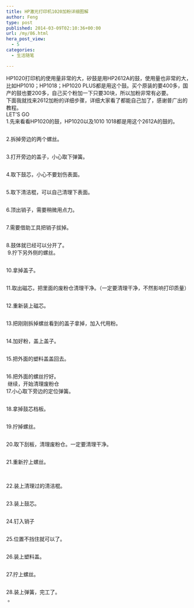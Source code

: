 ```yaml
---
title: HP激光打印机1020加粉详细图解
author: Feng
type: post
published: 2014-03-09T02:10:36+00:00
url: /my/86.html
hera_post_view:
  - 5
categories:
  - 生活随笔

---
```

HP1020打印机的使用量非常的大，矽鼓是用HP2612A的鼓，使用量也非常的大，比如HP1010；HP1018；HP1020 PLUS都是用这个鼓。买个原装的要400多，国产的鼓也要200多，自己买个粉加一下只要30块，所以加粉非常有必要。  
下面我就找来2612加粉的详细步骤，详细大家看了都能自己加了，感谢普广出的教程。  
LET&#8217;S GO  
1.先来看看HP1020的鼓，HP1020以及1010 1018都是用这个2612A的鼓的。

<img decoding="async" alt="" src="http://bbs.drvsky.com/attachment/Mon_0706/2_3_8171d64206e88f7.jpg" border="0" /> 

2.拆掉旁边的两个螺丝。

<img decoding="async" alt="" src="http://bbs.drvsky.com/attachment/Mon_0706/2_3_de2fcf6dc4e6f99.jpg" border="0" /> 

3.打开旁边的盖子，小心取下弹簧。

<img decoding="async" alt="" src="http://bbs.drvsky.com/attachment/Mon_0706/2_3_e2f94c6a0198f23.jpg" border="0" /> 

4.取下鼓芯，小心不要划伤表面。

<img decoding="async" alt="" src="http://bbs.drvsky.com/attachment/Mon_0706/2_3_236559b929905c2.jpg" border="0" /> 

5.取下清洁棍，可以自己清理下表面。

<img decoding="async" alt="" src="http://bbs.drvsky.com/attachment/Mon_0706/2_3_155f6b8bd9f8109.jpg" border="0" /> 

6.顶出销子，需要稍微用点力。

<img decoding="async" alt="" src="http://bbs.drvsky.com/attachment/Mon_0706/2_3_372f6b1adfb51e6.jpg" border="0" /> 

7.需要借助工具把销子拔掉。

<img decoding="async" alt="" src="http://bbs.drvsky.com/attachment/Mon_0706/2_3_681e3b890bf5672.jpg" border="0" /> 

8.鼓体就已经可以分开了。  
<img decoding="async" alt="" src="http://bbs.drvsky.com/attachment/Mon_0706/2_3_56bceadc220bee1.jpg" border="0" /> 9.拧下另外侧的螺丝。

<img decoding="async" alt="" src="http://bbs.drvsky.com/attachment/Mon_0706/2_3_f1517910db2e18c.jpg" border="0" /> 

10.拿掉盖子。

<img decoding="async" alt="" src="http://bbs.drvsky.com/attachment/Mon_0706/2_3_61c2194cdc5a25b.jpg" border="0" /> 

11.取出磁芯，把里面的废粉仓清理干净。（一定要清理干净，不然影响打印质量）

<img decoding="async" alt="" src="http://bbs.drvsky.com/attachment/Mon_0706/2_3_309987d52c512ac.jpg" border="0" /> 

12.重新装上磁芯。

<img decoding="async" alt="" src="http://bbs.drvsky.com/attachment/Mon_0706/2_3_25c77f6ac4976aa.jpg" border="0" /> 

13.把刚刚拆掉螺丝看到的盖子拿掉，加入代用粉。

<img decoding="async" alt="" src="http://bbs.drvsky.com/attachment/Mon_0706/2_3_607021f780d15d1.jpg" border="0" /> 

14.加好粉，盖上盖子。

<img decoding="async" alt="" src="http://bbs.drvsky.com/attachment/Mon_0706/2_3_7c02982479d1a6b.jpg" border="0" /> 

15.把外面的塑料盖盖回去。

<img decoding="async" alt="" src="http://bbs.drvsky.com/attachment/Mon_0706/2_3_59c4452cce189b3.jpg" border="0" /> 

16.把外面的螺丝拧好。  
<img decoding="async" alt="" src="http://bbs.drvsky.com/attachment/Mon_0706/2_3_d23286a62c8477f.jpg" border="0" /> 继续，开始清理废粉仓  
17.小心取下旁边的定位弹簧。

<img decoding="async" alt="" src="http://bbs.drvsky.com/attachment/Mon_0706/2_3_cb936e6a1c7fa89.jpg" border="0" /> 

18.拿掉鼓芯档板。

<img decoding="async" alt="" src="http://bbs.drvsky.com/attachment/Mon_0706/2_3_aa875d29d9c2ab4.jpg" border="0" /> 

19.拧掉螺丝。

<img decoding="async" alt="" src="http://bbs.drvsky.com/attachment/Mon_0706/2_3_255322744669c3e.jpg" border="0" /> 

20.取下刮板，清理废粉仓。一定要清理干净。

<img decoding="async" alt="" src="http://bbs.drvsky.com/attachment/Mon_0706/2_3_fdd8b4b34dd5e44.jpg" border="0" /> 

21.重新拧上螺丝。  
&nbsp;

<img decoding="async" alt="" src="http://bbs.drvsky.com/attachment/Mon_0706/2_3_dd698d81ccc71c4.jpg" border="0" /> 

22.装上清理过的清洁棍。

<img decoding="async" alt="" src="http://bbs.drvsky.com/attachment/Mon_0706/2_3_cb47f6cf89051d5.jpg" border="0" /> 

23.装上鼓芯。

<img decoding="async" alt="" src="http://bbs.drvsky.com/attachment/Mon_0706/2_3_2d56a73200b8ccc.jpg" border="0" /> 

24.钉入销子

<img decoding="async" alt="" src="http://bbs.drvsky.com/attachment/Mon_0706/2_3_d457e67bf0c2a42.jpg" border="0" /> 

25.位置不挡住就可以了。

<img decoding="async" alt="" src="http://bbs.drvsky.com/attachment/Mon_0706/2_3_39f744e84596f55.jpg" border="0" /> 

26.装上塑料盖。

<img decoding="async" alt="" src="http://bbs.drvsky.com/attachment/Mon_0706/2_3_e6b5da3e150a04b.jpg" border="0" /> 

27.拧上螺丝。

<img decoding="async" alt="" src="http://bbs.drvsky.com/attachment/Mon_0706/2_3_c739579cb0ac0f0.jpg" border="0" /> 

28.装上弹簧，完工了。  
<img decoding="async" alt="" src="http://bbs.drvsky.com/attachment/Mon_0706/2_3_f82b3261f7ce726.jpg" border="0" /> 。

<img decoding="async" alt="" src="http://bbs.drvsky.com/attachment/Mon_0706/2_3_f82b3261f7ce726.jpg" border="0" />